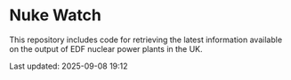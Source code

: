 # Nuke Watch

This repository includes code for retrieving the latest information available on the output of EDF nuclear power plants in the UK.

Last updated: 2025-09-08 19:12